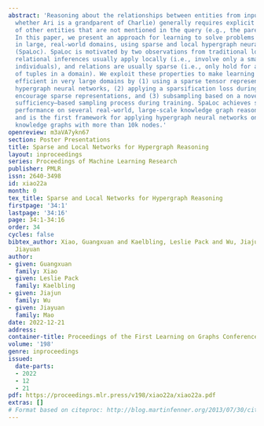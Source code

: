 ```yaml
---
abstract: 'Reasoning about the relationships between entities from input facts (e.g.,
  whether Ari is a grandparent of Charlie) generally requires explicit consideration
  of other entities that are not mentioned in the query (e.g., the parents of Charlie).
  In this paper, we present an approach for learning to solve problems of this kind
  in large, real-world domains, using sparse and local hypergraph neural networks
  (SpaLoc). SpaLoc is motivated by two observations from traditional logic-based reasoning:
  relational inferences usually apply locally (i.e., involve only a small number of
  individuals), and relations are usually sparse (i.e., only hold for a small percentage
  of tuples in a domain). We exploit these properties to make learning and inference
  efficient in very large domains by (1) using a sparse tensor representation for
  hypergraph neural networks, (2) applying a sparsification loss during training to
  encourage sparse representations, and (3) subsampling based on a novel information
  sufficiency–based sampling process during training. SpaLoc achieves state-of-the-art
  performance on several real-world, large-scale knowledge graph reasoning benchmarks,
  and is the first framework for applying hypergraph neural networks on real-world
  knowledge graphs with more than 10k nodes.'
openreview: m3aVA7ykn67
section: Poster Presentations
title: Sparse and Local Networks for Hypergraph Reasoning
layout: inproceedings
series: Proceedings of Machine Learning Research
publisher: PMLR
issn: 2640-3498
id: xiao22a
month: 0
tex_title: Sparse and Local Networks for Hypergraph Reasoning
firstpage: '34:1'
lastpage: '34:16'
page: 34:1-34:16
order: 34
cycles: false
bibtex_author: Xiao, Guangxuan and Kaelbling, Leslie Pack and Wu, Jiajun and Mao,
  Jiayuan
author:
- given: Guangxuan
  family: Xiao
- given: Leslie Pack
  family: Kaelbling
- given: Jiajun
  family: Wu
- given: Jiayuan
  family: Mao
date: 2022-12-21
address:
container-title: Proceedings of the First Learning on Graphs Conference
volume: '198'
genre: inproceedings
issued:
  date-parts:
  - 2022
  - 12
  - 21
pdf: https://proceedings.mlr.press/v198/xiao22a/xiao22a.pdf
extras: []
# Format based on citeproc: http://blog.martinfenner.org/2013/07/30/citeproc-yaml-for-bibliographies/
---
```

